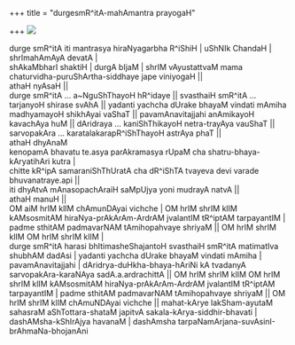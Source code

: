 +++
title = "durgesmR^itA-mahAmantra prayogaH"

+++
[![](https://i0.wp.com/farm4.static.flickr.com/3187/2786858615_dc02484057_b.jpg)](http://farm4.static.flickr.com/3187/2786858615_dc02484057_b.jpg)

durge smR^itA iti mantrasya hiraNyagarbha R^iShiH | uShNIk ChandaH |
shrImahAmAyA devatA |  
shAkaMbharI shaktiH | durgA bIjaM | shrIM vAyustattvaM mama
chaturvidha-puruShArtha-siddhaye jape viniyogaH ||  
athaH nyAsaH ||  
durge smR^itA … a\~NguShThayoH hR^idaye || svasthaiH smR^itA … tarjanyoH
shirase svAhA || yadanti yachcha dUrake bhayaM vindati mAmiha
madhyamayoH shikhAyai vaShaT || pavamAnavitajjahi anAmikayoH kavachAya
huM || dAridraya … kaniShThikayoH netra-trayAya vauShaT || sarvopakAra …
karatalakarapR^iShThayoH astrAya phaT ||  
athaH dhyAnaM  
kenopamA bhavatu te.asya parAkramasya rUpaM cha shatru-bhaya-kAryatihAri
kutra |  
chitte kR^ipA samaraniShThUratA cha dR^iShTA tvayeva devi varade
bhuvanatraye.api ||  
iti dhyAtvA mAnasopachAraiH saMpUjya yoni mudrayA natvA ||  
athaH manuH ||  
OM aiM hrIM klIM chAmunDAyai vichche | OM hrIM shrIM klIM kAMsosmitAM
hiraNya-prAkArAm-ArdrAM jvalantIM tR^iptAM tarpayantIM | padme sthitAM
padmavarNAM tAmihopahvaye shriyaM || OM hrIM shrIM klIM OM hrIM shrIM
klIM |  
durge smR^itA harasi bhItimasheShajantoH svasthaiH smR^itA matimatIva
shubhAM dadAsi | yadanti yachcha dUrake bhayaM vindati mAmiha |
pavamAnavitajjahi | dAridrya-duHkha-bhaya-hAriNi kA tvadanyA
sarvopakAra-karaNAya sadA.a.ardrachittA || OM hrIM shrIM klIM OM hrIM
shrIM klIM kAMsosmitAM hiraNya-prAkArAm-ArdrAM jvalantIM tR^iptAM
tarpayantIM | padme sthitAM padmavarNAM tAmihopahvaye shriyaM || OM hrIM
shrIM klIM chAmuNDAyai vichche || mahat-kArye lakSham-ayutaM sahasraM
aShTottara-shataM japitvA sakala-kArya-siddhir-bhavati |
dashAMsha-kShIrAjya havanaM | dashAmsha
tarpaNamArjana-suvAsinI-brAhmaNa-bhojanAni
